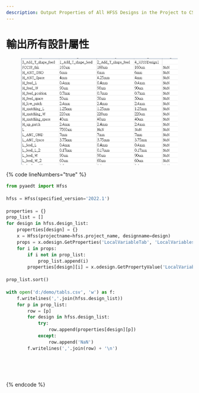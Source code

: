 ```yaml
---
description: Output Properties of All HFSS Designs in the Project to CSV for Comparison
---
```


# 輸出所有設計屬性

<figure><img src="../../.gitbook/assets/image (48).png" alt=""><figcaption></figcaption></figure>

{% code lineNumbers="true" %}
```python
from pyaedt import Hfss

hfss = Hfss(specified_version='2022.1')

properties = {}
prop_list = []
for design in hfss.design_list:
    properties[design] = {}
    x = Hfss(projectname=hfss.project_name, designname=design)
    props = x.odesign.GetProperties('LocalVariableTab', 'LocalVariables')
    for i in props:
        if i not in prop_list:
            prop_list.append(i)
        properties[design][i] = x.odesign.GetPropertyValue('LocalVariableTab', 'LocalVariables', i)
    
prop_list.sort()

with open('d:/demo/tabls.csv', 'w') as f:
    f.writelines(','.join(hfss.design_list))
    for p in prop_list:
        row = [p]
        for design in hfss.design_list:
            try:
                row.append(properties[design][p])
            except:
                row.append('NaN')
        f.writelines(','.join(row) + '\n')
        


    
```
{% endcode %}

